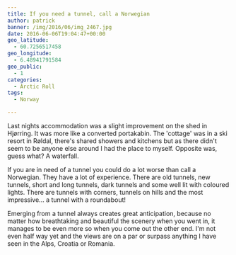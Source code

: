 ```yaml
---
title: If you need a tunnel, call a Norwegian
author: patrick
banner: /img/2016/06/img_2467.jpg
date: 2016-06-06T19:04:47+00:00
geo_latitude:
  - 60.7256517458
geo_longitude:
  - 6.48941791584
geo_public:
  - 1
categories:
  - Arctic Roll
tags:
  - Norway

---
```

Last nights accommodation was a slight improvement on the shed in Hjørring. It was more like a converted portakabin. The 'cottage' was in a ski resort in Røldal, there's shared showers and kitchens but as there didn't seem to be anyone else around I had the place to myself. Opposite was, guess what? A waterfall.

If you are in need of a tunnel you could do a lot worse than call a Norwegian. They have a lot of experience. There are old tunnels, new tunnels, short and long tunnels, dark tunnels and some well lit with coloured lights. There are tunnels with corners, tunnels on hills and the most impressive... a tunnel with a roundabout!

Emerging from a tunnel always creates great anticipation, because no matter how breathtaking and beautiful the scenery when you went in, it manages to be even more so when you come out the other end. I'm not even half way yet and the views are on a par or surpass anything I have seen in the Alps, Croatia or Romania.